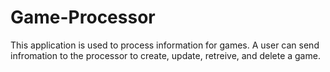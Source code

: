 # Game-Processor
This application is used to process information for games. A user can send infromation to the processor to create, update, retreive, and delete a game.